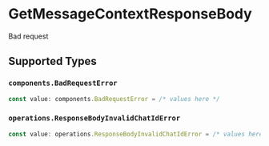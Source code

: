 # GetMessageContextResponseBody

Bad request


## Supported Types

### `components.BadRequestError`

```typescript
const value: components.BadRequestError = /* values here */
```

### `operations.ResponseBodyInvalidChatIdError`

```typescript
const value: operations.ResponseBodyInvalidChatIdError = /* values here */
```

